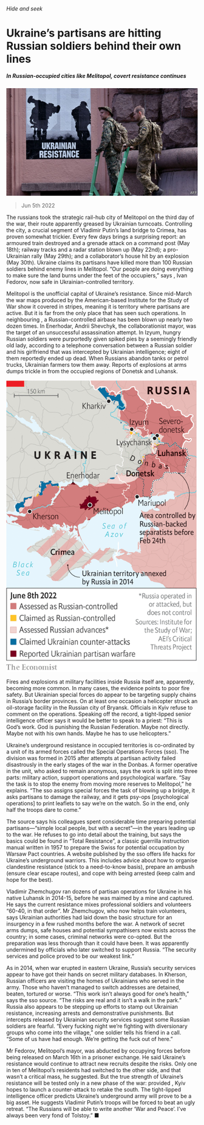 ###### Hide and seek

# Ukraine’s partisans are hitting Russian soldiers behind their own lines 

##### In Russian-occupied cities like Melitopol, covert resistance continues 

![image](images/20220511_BLP901.jpg) 

> Jun 5th 2022 

The russians took the strategic rail-hub city of Melitopol on the third day of the war, their route apparently greased by Ukrainian turncoats. Controlling the city, a crucial segment of Vladimir Putin’s land bridge to Crimea, has proven somewhat trickier. Every few days brings a surprising report: an armoured train destroyed and a grenade attack on a command post (May 18th); railway tracks and a radar station blown up (May 22nd); a pro-Ukrainian rally (May 29th); and a collaborator’s house hit by an explosion (May 30th). Ukraine claims its partisans have killed more than 100 Russian soldiers behind enemy lines in Melitopol. “Our people are doing everything to make sure the land burns under the feet of the occupiers,” says , Ivan Fedorov, now safe in Ukrainian-controlled territory. 

Melitopol is the unofficial capital of Ukraine’s resistance. Since mid-March the war maps produced by the American-based Institute for the Study of War show it covered in stripes, meaning it is territory where partisans are active. But it is far from the only place that has seen such operations. In neighbouring , a Russian-controlled airbase has been blown up nearly two dozen times. In Enerhodar, Andrii Shevchyk, the collaborationist mayor, was the target of an unsuccessful assassination attempt. In Izyum, hungry Russian soldiers were purportedly given spiked pies by a seemingly friendly old lady, according to a telephone conversation between a Russian soldier and his girlfriend that was intercepted by Ukrainian intelligence; eight of them reportedly ended up dead. When Russians abandon tanks or petrol trucks, Ukrainian farmers tow them away. Reports of explosions at arms dumps trickle in from the occupied regions of Donetsk and Luhansk. 

![image](images/20220611_EUM933.png) 


Fires and explosions at military facilities inside Russia itself are, apparently, becoming more common. In many cases, the evidence points to poor fire safety. But Ukrainian special forces do appear to be targeting supply chains in Russia’s border provinces. On at least one occasion a helicopter struck an oil-storage facility in the Russian city of Bryansk. Officials in Kyiv refuse to comment on the operations. Speaking off the record, a tight-lipped senior intelligence officer says it would be better to speak to a priest: “This is God’s work. God is punishing the Russian Federation. Maybe not directly. Maybe not with his own hands. Maybe he has to use helicopters.”

Ukraine’s underground resistance in occupied territories is co-ordinated by a unit of its armed forces called the Special Operations Forces (sso). The division was formed in 2015 after attempts at partisan activity failed disastrously in the early stages of the war in the Donbas. A former operative in the unit, who asked to remain anonymous, says the work is split into three parts: military action, support operations and psychological warfare. “Say the task is to stop the enemy from moving more reserves to Melitopol,” he explains. “The sso assigns special forces the task of blowing up a bridge, it asks partisans to damage the railway, and it gets psy-ops [psychological operations] to print leaflets to say we’re on the watch. So in the end, only half the troops dare to come.” 

The source says his colleagues spent considerable time preparing potential partisans—“simple local people, but with a secret”—in the years leading up to the war. He refuses to go into detail about the training, but says the basics could be found in “Total Resistance”, a classic guerrilla instruction manual written in 1957 to prepare the Swiss for potential occupation by Warsaw Pact countries. A website published by the sso offers life hacks for Ukraine’s underground warriors. This includes advice about how to organise clandestine resistance (stick to a need-to-know basis), prepare an ambush (ensure clear escape routes), and cope with being arrested (keep calm and hope for the best). 

Vladimir Zhemchugov ran dozens of partisan operations for Ukraine in his native Luhansk in 2014-15, before he was maimed by a mine and captured. He says the current resistance mixes professional soldiers and volunteers “60-40, in that order”. Mr Zhemchugov, who now helps train volunteers, says Ukrainian authorities had laid down the basic structure for an insurgency in a few rushed months before the war. A network of secret arms dumps, safe houses and potential sympathisers now exists across the country; in some cases, criminal networks were co-opted. But the preparation was less thorough than it could have been. It was apparently undermined by officials who later switched to support Russia. “The security services and police proved to be our weakest link.”

As in 2014, when war erupted in eastern Ukraine, Russia’s security services appear to have got their hands on secret military databases. In Kherson, Russian officers are visiting the homes of Ukrainians who served in the army. Those who haven’t managed to switch addresses are detained, beaten, tortured or worse. “This work isn’t always good for one’s health,” says the sso source. “The risks are real and it isn’t a walk in the park.” Russia also appears to be stepping up efforts to stamp out Ukrainian resistance, increasing arrests and demonstrative punishments. But intercepts released by Ukrainian security services suggest some Russian soldiers are fearful. “Every fucking night we’re fighting with diversionary groups who come into the village,” one soldier tells his friend in a call. “Some of us have had enough. We’re getting the fuck out of here.” 

Mr Fedorov, Melitopol’s mayor, was abducted by occupying forces before being released on March 16th in a prisoner exchange. He said Ukraine’s resistance would continue to attract new recruits despite the risks. Only one in ten of Melitopol’s residents had switched to the other side, and that wasn’t a critical mass, he suggested. But the true strength of Ukraine’s resistance will be tested only in a new phase of the war: provided , Kyiv hopes to launch a counter-attack to retake the south. The tight-lipped intelligence officer predicts Ukraine’s underground army will prove to be a big asset. He suggests Vladimir Putin’s troops will be forced to beat an ugly retreat. “The Russians will be able to write another ‘War and Peace’. I’ve always been very fond of Tolstoy.” ■



